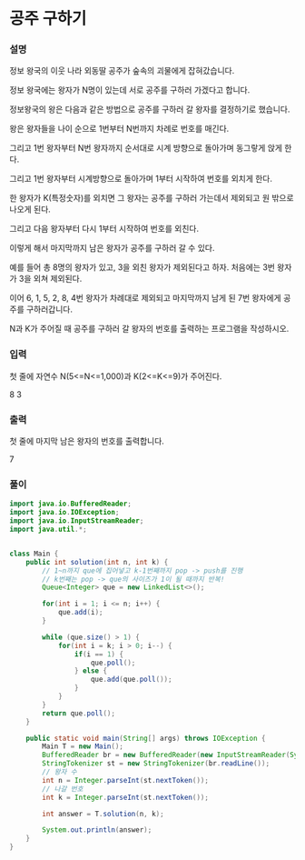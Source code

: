 # 공주 구하기
### 설명
정보 왕국의 이웃 나라 외동딸 공주가 숲속의 괴물에게 잡혀갔습니다.

정보 왕국에는 왕자가 N명이 있는데 서로 공주를 구하러 가겠다고 합니다.

정보왕국의 왕은 다음과 같은 방법으로 공주를 구하러 갈 왕자를 결정하기로 했습니다.

왕은 왕자들을 나이 순으로 1번부터 N번까지 차례로 번호를 매긴다.

그리고 1번 왕자부터 N번 왕자까지 순서대로 시계 방향으로 돌아가며 동그랗게 앉게 한다.

그리고 1번 왕자부터 시계방향으로 돌아가며 1부터 시작하여 번호를 외치게 한다.

한 왕자가 K(특정숫자)를 외치면 그 왕자는 공주를 구하러 가는데서 제외되고 원 밖으로 나오게 된다.

그리고 다음 왕자부터 다시 1부터 시작하여 번호를 외친다.

이렇게 해서 마지막까지 남은 왕자가 공주를 구하러 갈 수 있다.

예를 들어 총 8명의 왕자가 있고, 3을 외친 왕자가 제외된다고 하자. 처음에는 3번 왕자가 3을 외쳐 제외된다.

이어 6, 1, 5, 2, 8, 4번 왕자가 차례대로 제외되고 마지막까지 남게 된 7번 왕자에게 공주를 구하러갑니다.

N과 K가 주어질 때 공주를 구하러 갈 왕자의 번호를 출력하는 프로그램을 작성하시오.
### 입력
첫 줄에 자연수 N(5<=N<=1,000)과 K(2<=K<=9)가 주어진다.
<p>8 3</p>

### 출력
첫 줄에 마지막 남은 왕자의 번호를 출력합니다.
<p>7</p>

### 풀이
```java
import java.io.BufferedReader;
import java.io.IOException;
import java.io.InputStreamReader;
import java.util.*;


class Main {
    public int solution(int n, int k) {
        // 1~n까지 que에 집어넣고 k-1번째까지 pop -> push를 진행
        // k번째는 pop -> que의 사이즈가 1이 될 때까지 반복!
        Queue<Integer> que = new LinkedList<>();

        for(int i = 1; i <= n; i++) {
            que.add(i);
        }

        while (que.size() > 1) {
            for(int i = k; i > 0; i--) {
                if(i == 1) {
                    que.poll();
                } else {
                    que.add(que.poll());
                }
            }
        }
        return que.poll();
    }

    public static void main(String[] args) throws IOException {
        Main T = new Main();
        BufferedReader br = new BufferedReader(new InputStreamReader(System.in));
        StringTokenizer st = new StringTokenizer(br.readLine());
        // 왕자 수
        int n = Integer.parseInt(st.nextToken());
        // 나갈 번호
        int k = Integer.parseInt(st.nextToken());

        int answer = T.solution(n, k);

        System.out.println(answer);
    }
}

```
